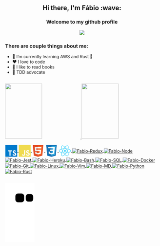 <h2 align="center"> Hi there, I'm Fábio :wave:  </h2>

<h3 align="center"> Welcome to my github profile </h3>


<p align="center">
  <img 
    width="450px"
    src="https://media0.giphy.com/media/AOSwwqVjNZlDO/giphy.gif"
  >
</p>



### There are couple things about me:


- :seedling: I’m currently learning AWS and Rust 🦀
- :heart: I love to code
- :book: I like to read books
- 📝 TDD advocate

##


<a href="https://github.com/fabioalmeida08">
  <img height="180em" width='49%' src="https://github-readme-stats.vercel.app/api?username=fabioalmeida08&show_icons=true&theme=dark&include_all_commits=true&count_private=true"/>
  <img height="180em" width='49%' src="https://github-readme-stats.vercel.app/api/top-langs/?username=fabioalmeida08&layout=compact&langs_count=7&theme=dark"/>
  
<div style="display: inline_block"><br>
  <img align="center" alt="Fabio-Ts" height="40" width="40" src="https://raw.githubusercontent.com/devicons/devicon/master/icons/typescript/typescript-plain.svg">
  <img align="center" alt="Fabio-Js" height="40" width="40" src="https://raw.githubusercontent.com/devicons/devicon/master/icons/javascript/javascript-plain.svg">
  <img align="center" alt="Fabio-HTML" height="40" width="40" src="https://raw.githubusercontent.com/devicons/devicon/master/icons/html5/html5-original.svg">
  <img align="center" alt="Fabio-CSS" height="40" width="40" src="https://raw.githubusercontent.com/devicons/devicon/master/icons/css3/css3-original.svg">
  <img align="center" alt="Fabio-React" height="40" width="40" src="https://raw.githubusercontent.com/devicons/devicon/master/icons/react/react-original.svg">
  <img align="center" alt="Fabio-Redux" height="40" width="40" src="https://cdn.jsdelivr.net/gh/devicons/devicon/icons/redux/redux-original.svg">
  <img align="center" alt="Fabio-Node" height="40" width="40" src="https://cdn.jsdelivr.net/gh/devicons/devicon/icons/nodejs/nodejs-original.svg">
  <img align="center" alt="Fabio-Jest" height="40" width="40" src="https://cdn.jsdelivr.net/gh/devicons/devicon/icons/jest/jest-plain.svg">
  <img align="center" alt="Fabio-Heroku" height="40" width="40" src="https://cdn.jsdelivr.net/gh/devicons/devicon/icons/heroku/heroku-plain.svg">
  <img align="center" alt="Fabio-Bash" height="40" width="40" src="https://cdn.jsdelivr.net/gh/devicons/devicon/icons/bash/bash-original.svg" >
  <img align="center" alt="Fabio-SQL" height="40" width="40" src="https://cdn.jsdelivr.net/gh/devicons/devicon/icons/postgresql/postgresql-original.svg">
  <img align="center" alt="Fabio-Docker" height="40" width="40" src="https://cdn.jsdelivr.net/gh/devicons/devicon/icons/docker/docker-original.svg">
  <img align="center" alt="Fabio-Git" height="40" width="40" src="https://cdn.jsdelivr.net/gh/devicons/devicon/icons/git/git-original.svg">
  <img align="center" alt="Fabio-Linux" height="40" width="40" src="https://cdn.jsdelivr.net/gh/devicons/devicon/icons/linux/linux-original.svg">
  <img align="center" alt="Fabio-Vim" height="40" width="40" src="https://cdn.jsdelivr.net/gh/devicons/devicon/icons/vim/vim-plain.svg">
  <img align="center" alt="Fabio-MD" height="40" width="40" src="https://cdn.jsdelivr.net/gh/devicons/devicon/icons/markdown/markdown-original.svg">
  <img align="center" alt="Fabio-Python" height="40" width="40" src="https://cdn.jsdelivr.net/gh/devicons/devicon/icons/python/python-original.svg">
  <img align="center" alt="Fabio-Rust" height="45" width="45" src="https://cdn.jsdelivr.net/gh/devicons/devicon/icons/rust/rust-plain.svg">
  
</div>
 
  ##
  
<div> 
 
  ![Snake animation](https://github.com/fabioalmeida08/fabioalmeida08/blob/output/github-contribution-grid-snake.svg)
 
</div>

